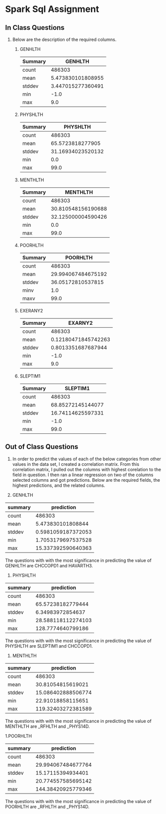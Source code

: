 # Spark Sql Assignment  

## In Class Questions
1. Below are the description of the required columns.
    1. GENHLTH

       | Summary    | GENHLTH         |
       |------------|-----------------|
       |  count     |           486303|
       |   mean     |5.473830101808955|
       | stddev     |3.447015277360491|
       |    min     |             -1.0|
       |    max     |              9.0|

    1. PHYSHLTH

       | Summary    | PHYSHLTH        |
       |------------|-----------------|
       |  count     |           486303|
       |   mean     | 65.5723818277905|
       | stddev     |31.16934023520132|
       |    min     |              0.0|
       |    max     |             99.0|


    1. MENTHLTH

       | Summary    | MENTHLTH         |
       |------------|------------------|
       |  count     |            486303|
       |   mean     |30.810548156190688|
       | stddev     |32.125000004590426|
       |    min     |               0.0|
       |    max     |              99.0|

    1. POORHLTH

       | Summary    | POORHLTH         |
       |------------|------------------|
       |  count     |            486303|
       |   mean     |29.994067484675192|
       | stddev     | 36.05172810537815|
       |    minv    |               1.0|
       |    maxv    |              99.0|

    1. EXERANY2

       | Summary    | EXARNY2           |
       |------------|-------------------|
       |  count     |             486303|
       |   mean     |0.12180471845742263|
       | stddev     | 0.8013351687687944|
       |    min     |               -1.0|
       |    max     |                9.0|

    1. SLEPTIM1

       | Summary    | SLEPTIM1        |
       |------------|-----------------|
       |  count     |           486303|
       |   mean     |68.85272145144077|
       | stddev     |16.74114625597331|
       |    min     |             -1.0|
       |    max     |             99.0|


## Out of Class Questions

1. In order to predict the values of each of the below categories from other values in the data set, I created a correlation matrix. From this correlation matrix, I pulled out the columns with highest corelation to the field in question. I then ran a linear regression on two of the columns selected columns and got predictions. Below are the required fields, the highest predictions, and the related columns.

1. GENHLTH

|summary |        prediction|
|--------|------------------|
|  count |            486303|
|   mean | 5.473830101808844|
| stddev |0.5981059187372053|
|    min |1.7053179697537528|
|    max |15.337392590640363|

The questions with with the most significance in predicting the value of GENHLTH are CHCCOPD1 and HAVARTH3.

1. PHYSHLTH

|summary|        prediction|
|-------|------------------|
|  count|            486303|
|   mean| 65.57238182779444|
| stddev|  6.34983972854637|
|    min|28.588118112274103|
|    max| 128.7774640799186|


The questions with with the most significance in predicting the value of PHYSHLTH are SLEPTIM1 and CHCCOPD1.

1. MENTHLTH

|summary|        prediction|
|-------|------------------|
|  count|            486303|
|   mean| 30.81054815619021|
| stddev|15.086402888506774|
|    min| 22.91018858115651|
|    max|119.32403272381589|

 The questions with with the most significance in predicting the value of MENTHLTH are _RFHLTH and _PHYS14D.


1.POORHLTH

|summary|        prediction|
|-------|------------------|
|  count|            486303|
|   mean|29.994067484677764|
| stddev| 15.17115394934401|
|    min|20.774557585695142|
|    max|144.38420925779346|


The questions with with the most significance in predicting the value of POORHLTH are _RFHLTH and _PHYS14D.


